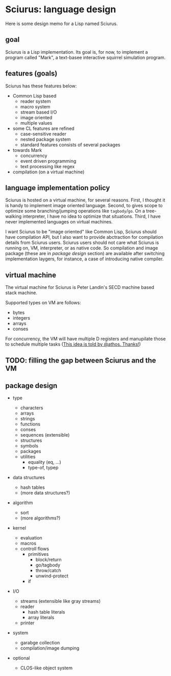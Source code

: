# Sciurus: language design

Here is some design memo for a Lisp named Sciurus.

## goal

Sciurus is a Lisp implementation.
Its goal is, for now, to implement a program called "Mark",
a text-basee interactive squirrel simulation program.

## features (goals)

Sciurus has these features below:

- Common Lisp based
    - reader system
    - macro system
    - stream based I/O
    - image oriented
    - multiple values
- some CL features are refined
    - case-sensitive reader
    - nested package system
    - standard features consists of several packages
- towards Mark
    - concurrency
    - event driven programming
    - text processing like regex
- compilation (on a virtual machine)

## language implementation policy

Sciurus is hosted on a virtual machine, for several reasons.
First, I thought it is handy to implement image oriented language.
Second, to gives scope to optimize some branching/jumping operations like `tagbody`/`go`.
On a tree-walking interpreter, I have no idea to optimize that situations.
Third, I have never implemented languages on virtual machines.

I want Sciurus to be "image oriented" like Common Lisp, Sciurus should have compilation API,
but I also want to provide abctraction for compilation details from Sciurus users.
Sciurus users should not care what Sciurus is running on, VM, interpreter, or as native code.
So compilation and image package (these are in *package design* section) are available after switching implementation laygers, for instance, a case of introducing native compiler.

## virtual machine

The virtual machine for Sciurus is Peter Landin's SECD machine based stack machine.

Supported types on VM are follows:

- bytes
- integers
- arrays
- conses

For concurrency, the VM will have multiple D registers and manupilate those to schedule multiple tasks ([This idea is told by @athos. Thanks!](https://twitter.com/athos0220/status/1314071624287617024))

## TODO: filling the gap between Sciurus and the VM

## package design

- type
    - characters
    - arrays
    - strings
    - functions
    - conses
    - sequences (extensible)
    - structures
    - symbols
    - packages
    - utilities
        - equality (eq, ...)
        - type-of, typep

- data structures
    - hash tables
    - (more data structures?)

- algorithm
    - sort
    - (more algorithms?)

- kernel
    - evaluation
    - macros
    - controll flows
        - primitives
            - block/return
            - go/tagbody
            - throw/catch
            - unwind-protect
        - if

- I/O
    - streams (extensible like gray streams)
    - reader
        - hash table literals
        - array literals
    - printer

- system
    - garabge collection
    - compilation/image dumping

- optional
    - CLOS-like object system
